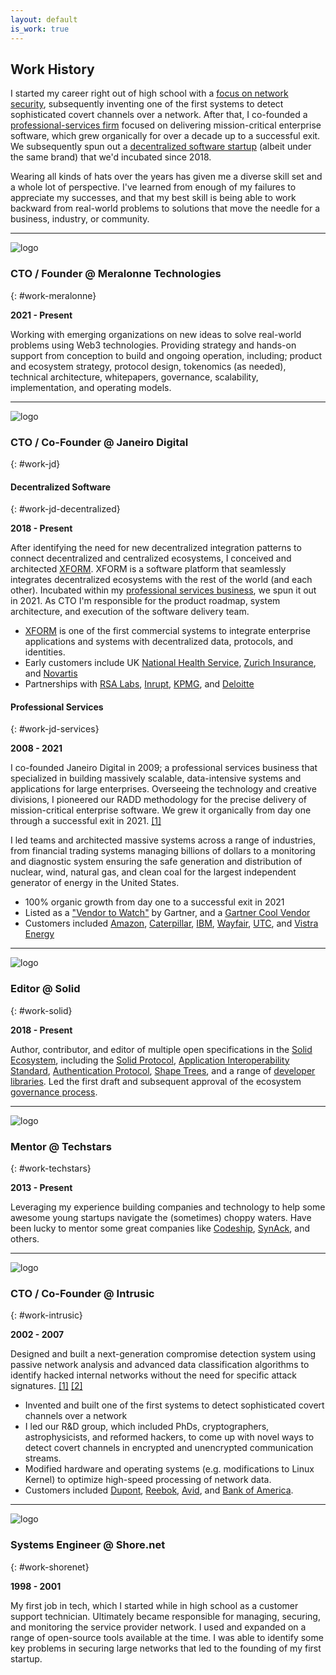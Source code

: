 ```yaml
---
layout: default
is_work: true
---
```


## Work History

I started my career right out of high school with a [focus on network security](#work-intrusic), 
subsequently inventing one of the first systems to detect sophisticated covert channels over a network. 
After that, I co-founded a [professional-services firm](#work-jd) focused on
delivering mission-critical enterprise software, which grew
organically for over a decade up to a successful exit. We subsequently spun out 
a [decentralized software startup](#work-jd-decentralized) (albeit under
the same brand) that we'd incubated since 2018.

Wearing all kinds of hats over the years has given me a diverse skill set 
and a whole lot of perspective. I've learned from
enough of my failures to appreciate my successes, and that my best skill
is being able to work backward from real-world problems to
solutions that move the needle for a business, industry, or community.
   
----

![logo](assets/images/meralonne.png)

### CTO / Founder @ Meralonne Technologies
{: #work-meralonne}

**2021 - Present**

Working with emerging organizations on new ideas to solve real-world problems 
using Web3 technologies. Providing strategy and hands-on support from 
conception to build and ongoing operation, including; product and ecosystem 
strategy, protocol design, tokenomics (as needed), technical architecture,
whitepapers, governance, scalability, implementation, and operating models.

----

![logo](assets/images/jd.png)

### CTO / Co-Founder @ Janeiro Digital
{: #work-jd}

#### Decentralized Software
{: #work-jd-decentralized}

**2018 - Present**

After identifying the need for new decentralized integration patterns to
connect decentralized and centralized ecosystems, I conceived and architected
[XFORM](https://www.janeirodigital.com/xform/). XFORM is a software platform 
that seamlessly integrates decentralized 
ecosystems with the rest of the world (and each other). Incubated within my 
[professional services business](#work-jd-services), we spun it out in 2021.
As CTO I'm responsible for the product roadmap, system architecture, and 
execution of the software delivery team.

- [XFORM](https://www.janeirodigital.com/xform/) is one of the 
  first commercial systems to integrate enterprise applications and systems with 
  decentralized data, protocols, and identities.
- Early customers include UK [National Health Service](https://nhs.uk),
  [Zurich Insurance](https://www.zurich.com/), and [Novartis](https://novartis.com) 
- Partnerships with [RSA Labs](https://www.janeirodigital.com/blog/new-partnership-brings-enterprise-security-to-the-decentralized-web/), 
  [Inrupt](https://inrupt.com), [KPMG](https://home.kpmg/), and [Deloitte](https://www.deloitte.com/)

#### Professional Services
{: #work-jd-services}

**2008 - 2021**

I co-founded Janeiro Digital in 2009; a professional services business that
specialized in building massively scalable, data-intensive systems and
applications for large enterprises. Overseeing the technology and creative divisions, 
I pioneered our RADD methodology for the precise delivery of mission-critical 
enterprise software. We grew it organically from day one through a successful exit in 2021.
[[1]](https://www.inc.com/peter-cohan/i-was-blown-away-by-how-these-brothers-built-a-25.html)

I led teams and architected massive systems across a range of industries,
from financial trading systems managing billions of dollars to a monitoring
and diagnostic system ensuring the safe generation and distribution of nuclear,
wind, natural gas, and clean coal for the largest independent generator of
energy in the United States.

* 100% organic growth from day one to a successful exit in 2021
* Listed as a ["Vendor to Watch"](https://www.businesswire.com/news/home/20170315005824/en/Janeiro-Digital-Named-a-Vendor-to-Watch-by-Gartner)
  by Gartner, and a [Gartner Cool Vendor](https://www.businesswire.com/news/home/20170518005703/en/Janeiro-Digital-Named-a-Business-and-IT-Services-Cool-Vendor-by-Gartner)
* Customers included [Amazon](https://amazon.com), [Caterpillar](https://www.caterpillar.com/), 
  [IBM](https://ibm.com), [Wayfair](https://wayfair.com), [UTC](https://www.rtx.com/), 
  and [Vistra Energy](https://vistracorp.com/)

----

![logo](assets/images/solid.png)

### Editor @ Solid
{: #work-solid}

**2018 - Present**

Author, contributor, and editor of multiple open specifications in the [Solid Ecosystem](https://solidproject.org), 
including the [Solid Protocol](https://solidproject.org/TR/protocol), 
[Application Interoperability Standard](https://solid.github.io/data-interoperability-panel/specification/),
[Authentication Protocol](https://solid.github.io/solid-oidc/), [Shape Trees](https://shapetrees.org/TR/specification/),
and a range of [developer libraries](decentralized). Led the first draft and subsequent 
approval of the ecosystem [governance process](https://github.com/solid/process).

----

![logo](assets/images/ts.png)

### Mentor @ Techstars
{: #work-techstars}

**2013 - Present**

Leveraging my experience building companies and technology to help some  
awesome young startups navigate the (sometimes) choppy waters. Have been lucky to
mentor some great companies like [Codeship](https://www.cloudbees.com/products/codeship), 
[SynAck](https://www.synack.com/), and others.

----

![logo](assets/images/intrusic.jpg)

### CTO / Co-Founder @ Intrusic
{: #work-intrusic}

**2002 - 2007**

Designed and built a next-generation compromise detection system using passive 
network analysis and advanced data classification algorithms to identify 
hacked internal networks without the need for specific attack signatures. [[1]](https://www.baltimoresun.com/news/bs-xpm-2004-03-04-0403040090-story.html)
[[2]](https://www.eweek.com/security/security-start-up-seeks-to-spot-solve-compromises/)

- Invented and built one of the first systems to detect sophisticated covert
channels over a network
- I led our R&D group, which included PhDs, cryptographers, astrophysicists, and
  reformed hackers, to come up with novel ways to detect covert channels
  in encrypted and unencrypted communication streams.
- Modified hardware and operating systems (e.g. modifications to Linux Kernel)
  to optimize high-speed processing of network data.
- Customers included [Dupont](https://www.dupont.com/), [Reebok](https://reebok.com), 
  [Avid](https://avid.com), and [Bank of America](https://bankofamerica.com).  

----

![logo](assets/images/shore.png)

### Systems Engineer @ Shore.net 
{: #work-shorenet}

**1998 - 2001**

My first job in tech, which I started while in high school as a customer support
technician. Ultimately became responsible for managing, securing, and monitoring 
the service provider network. I used and expanded on a range of
open-source tools available at the time. I was able to identify some key problems 
in securing large networks that led to the founding of my first startup.
